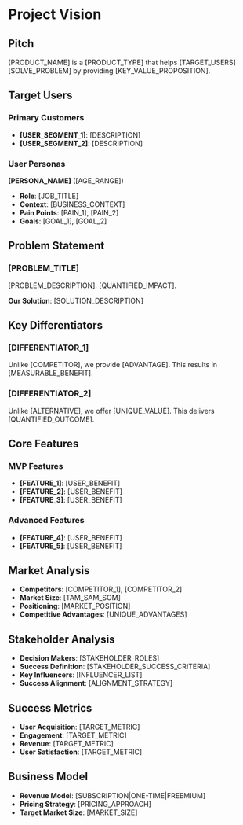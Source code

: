 # Project Vision

## Pitch
[PRODUCT_NAME] is a [PRODUCT_TYPE] that helps [TARGET_USERS] [SOLVE_PROBLEM] by providing [KEY_VALUE_PROPOSITION].

## Target Users
### Primary Customers
- **[USER_SEGMENT_1]**: [DESCRIPTION]
- **[USER_SEGMENT_2]**: [DESCRIPTION]

### User Personas
**[PERSONA_NAME]** ([AGE_RANGE])
- **Role**: [JOB_TITLE]
- **Context**: [BUSINESS_CONTEXT]
- **Pain Points**: [PAIN_1], [PAIN_2]
- **Goals**: [GOAL_1], [GOAL_2]

## Problem Statement
### [PROBLEM_TITLE]
[PROBLEM_DESCRIPTION]. [QUANTIFIED_IMPACT].

**Our Solution**: [SOLUTION_DESCRIPTION]

## Key Differentiators
### [DIFFERENTIATOR_1]
Unlike [COMPETITOR], we provide [ADVANTAGE]. This results in [MEASURABLE_BENEFIT].

### [DIFFERENTIATOR_2] 
Unlike [ALTERNATIVE], we offer [UNIQUE_VALUE]. This delivers [QUANTIFIED_OUTCOME].

## Core Features
### MVP Features
- **[FEATURE_1]**: [USER_BENEFIT]
- **[FEATURE_2]**: [USER_BENEFIT]
- **[FEATURE_3]**: [USER_BENEFIT]

### Advanced Features
- **[FEATURE_4]**: [USER_BENEFIT]
- **[FEATURE_5]**: [USER_BENEFIT]

## Market Analysis
- **Competitors**: [COMPETITOR_1], [COMPETITOR_2]
- **Market Size**: [TAM_SAM_SOM]
- **Positioning**: [MARKET_POSITION]
- **Competitive Advantages**: [UNIQUE_ADVANTAGES]

## Stakeholder Analysis
- **Decision Makers**: [STAKEHOLDER_ROLES]
- **Success Definition**: [STAKEHOLDER_SUCCESS_CRITERIA]
- **Key Influencers**: [INFLUENCER_LIST]
- **Success Alignment**: [ALIGNMENT_STRATEGY]

## Success Metrics
- **User Acquisition**: [TARGET_METRIC]
- **Engagement**: [TARGET_METRIC]
- **Revenue**: [TARGET_METRIC]
- **User Satisfaction**: [TARGET_METRIC]

## Business Model
- **Revenue Model**: [SUBSCRIPTION|ONE-TIME|FREEMIUM]
- **Pricing Strategy**: [PRICING_APPROACH]
- **Target Market Size**: [MARKET_SIZE]